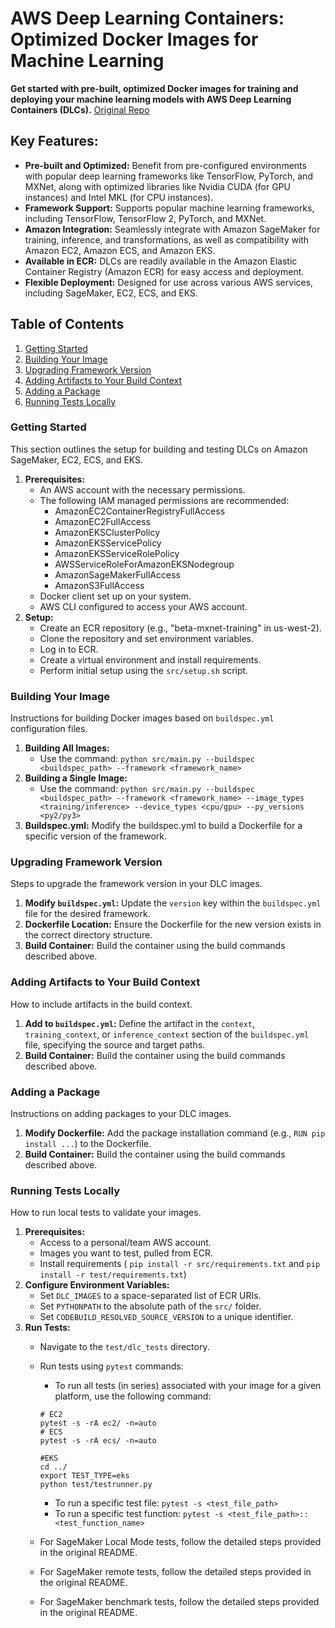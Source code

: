 # AWS Deep Learning Containers: Optimized Docker Images for Machine Learning

**Get started with pre-built, optimized Docker images for training and deploying your machine learning models with AWS Deep Learning Containers (DLCs).**  [Original Repo](https://github.com/aws/deep-learning-containers)

## Key Features:

*   **Pre-built and Optimized:**  Benefit from pre-configured environments with popular deep learning frameworks like TensorFlow, PyTorch, and MXNet, along with optimized libraries like Nvidia CUDA (for GPU instances) and Intel MKL (for CPU instances).
*   **Framework Support:** Supports popular machine learning frameworks, including TensorFlow, TensorFlow 2, PyTorch, and MXNet.
*   **Amazon Integration:** Seamlessly integrate with Amazon SageMaker for training, inference, and transformations, as well as compatibility with Amazon EC2, Amazon ECS, and Amazon EKS.
*   **Available in ECR:** DLCs are readily available in the Amazon Elastic Container Registry (Amazon ECR) for easy access and deployment.
*   **Flexible Deployment:** Designed for use across various AWS services, including SageMaker, EC2, ECS, and EKS.

## Table of Contents

1.  [Getting Started](#getting-started)
2.  [Building Your Image](#building-your-image)
3.  [Upgrading Framework Version](#upgrading-the-framework-version)
4.  [Adding Artifacts to Your Build Context](#adding-artifacts-to-your-build-context)
5.  [Adding a Package](#adding-a-package)
6.  [Running Tests Locally](#running-tests-locally)

### Getting Started

This section outlines the setup for building and testing DLCs on Amazon SageMaker, EC2, ECS, and EKS.

1.  **Prerequisites:**
    *   An AWS account with the necessary permissions.
    *   The following IAM managed permissions are recommended:
        *   AmazonEC2ContainerRegistryFullAccess
        *   AmazonEC2FullAccess
        *   AmazonEKSClusterPolicy
        *   AmazonEKSServicePolicy
        *   AmazonEKSServiceRolePolicy
        *   AWSServiceRoleForAmazonEKSNodegroup
        *   AmazonSageMakerFullAccess
        *   AmazonS3FullAccess
    *   Docker client set up on your system.
    *   AWS CLI configured to access your AWS account.
2.  **Setup:**
    *   Create an ECR repository (e.g., "beta-mxnet-training" in us-west-2).
    *   Clone the repository and set environment variables.
    *   Log in to ECR.
    *   Create a virtual environment and install requirements.
    *   Perform initial setup using the `src/setup.sh` script.

### Building Your Image

Instructions for building Docker images based on `buildspec.yml` configuration files.

1.  **Building All Images:**
    *   Use the command: `python src/main.py --buildspec <buildspec_path> --framework <framework_name>`
2.  **Building a Single Image:**
    *   Use the command: `python src/main.py --buildspec <buildspec_path> --framework <framework_name> --image_types <training/inference> --device_types <cpu/gpu> --py_versions <py2/py3>`
3.  **Buildspec.yml:**  Modify the buildspec.yml to build a Dockerfile for a specific version of the framework.

### Upgrading Framework Version

Steps to upgrade the framework version in your DLC images.

1.  **Modify `buildspec.yml`:**  Update the `version` key within the `buildspec.yml` file for the desired framework.
2.  **Dockerfile Location:** Ensure the Dockerfile for the new version exists in the correct directory structure.
3.  **Build Container:**  Build the container using the build commands described above.

### Adding Artifacts to Your Build Context

How to include artifacts in the build context.

1.  **Add to `buildspec.yml`:** Define the artifact in the `context`, `training_context`, or `inference_context` section of the `buildspec.yml` file, specifying the source and target paths.
2.  **Build Container:**  Build the container using the build commands described above.

### Adding a Package

Instructions on adding packages to your DLC images.

1.  **Modify Dockerfile:**  Add the package installation command (e.g., `RUN pip install ...`) to the Dockerfile.
2.  **Build Container:**  Build the container using the build commands described above.

### Running Tests Locally

How to run local tests to validate your images.

1.  **Prerequisites:**
    *   Access to a personal/team AWS account.
    *   Images you want to test, pulled from ECR.
    *   Install requirements ( `pip install -r src/requirements.txt` and  `pip install -r test/requirements.txt`)
2.  **Configure Environment Variables:**
    *   Set `DLC_IMAGES` to a space-separated list of ECR URIs.
    *   Set `PYTHONPATH` to the absolute path of the `src/` folder.
    *   Set `CODEBUILD_RESOLVED_SOURCE_VERSION` to a unique identifier.
3.  **Run Tests:**
    *   Navigate to the `test/dlc_tests` directory.
    *   Run tests using `pytest` commands:

        *   To run all tests (in series) associated with your image for a given platform, use the following command:
           ```shell script
           # EC2
           pytest -s -rA ec2/ -n=auto
           # ECS
           pytest -s -rA ecs/ -n=auto

           #EKS
           cd ../
           export TEST_TYPE=eks
           python test/testrunner.py
           ```
        *   To run a specific test file: `pytest -s <test_file_path>`
        *   To run a specific test function: `pytest -s <test_file_path>::<test_function_name>`
    *   For SageMaker Local Mode tests, follow the detailed steps provided in the original README.
    *   For SageMaker remote tests, follow the detailed steps provided in the original README.
    *   For SageMaker benchmark tests, follow the detailed steps provided in the original README.